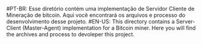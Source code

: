 #PT-BR:
Esse diretório contém uma implementação de Servidor Cliente de Mineração de bitcoin.
Aqui você encontrará os arquivos e processo do desenvolvimento desse projeto.
#EN-US:
This directory contains a Server-Client (Master-Agent) implementation for a Bitcoin miner.
Here you will find the archives and process to devoleper this project.